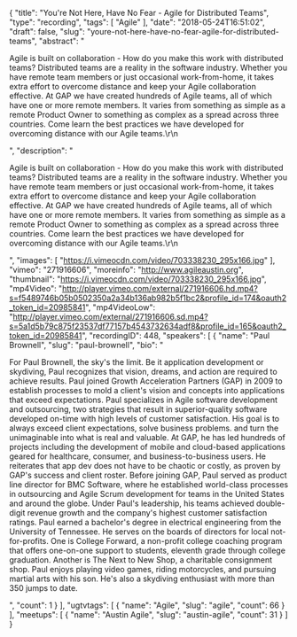 {
  "title": "You're Not Here, Have No Fear - Agile for Distributed Teams",
  "type": "recording",
  "tags": [
    "Agile"
  ],
  "date": "2018-05-24T16:51:02",
  "draft": false,
  "slug": "youre-not-here-have-no-fear-agile-for-distributed-teams",
  "abstract": "<p>Agile is built on collaboration - How do you make this work with distributed teams? Distributed teams are a reality in the software industry. Whether you have remote team members or just occasional work-from-home, it takes extra effort to overcome distance and keep your Agile collaboration effective. At GAP we have created hundreds of Agile teams, all of which have one or more remote members. It varies from something as simple as a remote Product Owner to something as complex as a spread across three countries. Come learn the best practices we have developed for overcoming distance with our Agile teams.\r\n</p>",
  "description": "<p>Agile is built on collaboration - How do you make this work with distributed teams? Distributed teams are a reality in the software industry. Whether you have remote team members or just occasional work-from-home, it takes extra effort to overcome distance and keep your Agile collaboration effective. At GAP we have created hundreds of Agile teams, all of which have one or more remote members. It varies from something as simple as a remote Product Owner to something as complex as a spread across three countries. Come learn the best practices we have developed for overcoming distance with our Agile teams.\r\n</p>",
  "images": [
    "https://i.vimeocdn.com/video/703338230_295x166.jpg"
  ],
  "vimeo": "271916606",
  "moreinfo": "http://www.agileaustin.org",
  "thumbnail": "https://i.vimeocdn.com/video/703338230_295x166.jpg",
  "mp4Video": "http://player.vimeo.com/external/271916606.hd.mp4?s=f5489746b05b0502350a2a34b136ab982b5f1bc2&profile_id=174&oauth2_token_id=20985841",
  "mp4VideoLow": "http://player.vimeo.com/external/271916606.sd.mp4?s=5a1d5b79c875f23537df77157b4543732634adf8&profile_id=165&oauth2_token_id=20985841",
  "recordingID": 448,
  "speakers": [
    {
      "name": "Paul Brownell",
      "slug": "paul-brownell",
      "bio": "<p>For Paul Brownell, the sky's the limit. Be it application development or skydiving, Paul recognizes that vision, dreams, and action are required to achieve results. Paul joined Growth Acceleration Partners (GAP) in 2009 to establish processes to mold a client's vision and concepts into applications that exceed expectations. Paul specializes in Agile software development and outsourcing, two strategies that result in superior-quality software developed on-time with high levels of customer satisfaction. His goal is to always exceed client expectations, solve business problems. and turn the unimaginable into what is real and valuable. At GAP, he has led hundreds of projects including the development of mobile and cloud-based applications geared for healthcare, consumer, and business-to-business users. He reiterates that app dev does not have to be chaotic or costly, as proven by GAP's success and client roster. Before joining GAP, Paul served as product line director for BMC Software, where he established world-class processes in outsourcing and Agile Scrum development for teams in the United States and around the globe. Under Paul's leadership, his teams achieved double-digit revenue growth and the company's highest customer satisfaction ratings. Paul earned a bachelor's degree in electrical engineering from the University of Tennessee. He serves on the boards of directors for local not-for-profits. One is College Forward, a non-profit college coaching program that offers one-on-one support to students, eleventh grade through college graduation. Another is The Next to New Shop, a charitable consignment shop. Paul enjoys playing video games, riding motorcycles, and pursuing martial arts with his son. He's also a skydiving enthusiast with more than 350 jumps to date.</p>",
      "count": 1
    }
  ],
  "ugtvtags": [
    {
      "name": "Agile",
      "slug": "agile",
      "count": 66
    }
  ],
  "meetups": [
    {
      "name": "Austin Agile",
      "slug": "austin-agile",
      "count": 31
    }
  ]
}